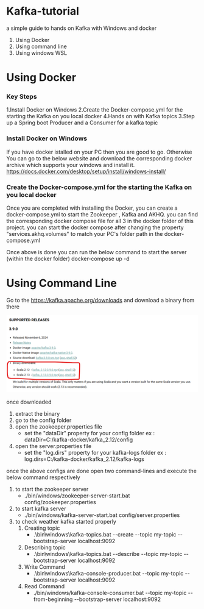 # Kafka-tutorial
a simple guide to hands on Kafka with Windows and docker

1. Using Docker
2. Using command line
3. Using windows WSL

# Using Docker

### Key Steps

1.Install Docker on Windows
2.Create the Docker-compose.yml for the starting the Kafka on you local docker
4.Hands on with Kafka topics
3.Step up a Spring boot Producer and a Consumer for a kafka topic

### Install Docker on Windows
If you have docker istalled on your PC then you are good to go. 
Otherwise You can go to the below website and download the corresponding docker archive which supports your windows and install it.
https://docs.docker.com/desktop/setup/install/windows-install/

### Create the Docker-compose.yml for the starting the Kafka on you local docker

Once you are completed with installing the Docker, you can create a docker-compose.yml to start the Zookeeper , Kafka and AKHQ.
you can find the corresponding docker compose file for all 3 in the docker folder of this project.
you can start the docker compose after changing the property "services.akhq.volumes" to match your PC's folder path in the docker-compose.yml

Once above is done you can run the below command to start the server (within the docker folder) 
docker-compose up -d


# Using Command Line

Go to the https://kafka.apache.org/downloads and download a binary from there

![img.png](img.png)

once downloaded 
1. extract the binary
2. go to the config folder
3. open the zookeeper.properties file
    * set the "dataDir" property for your config folder 
        ex :  dataDir=C:/kafka-docker/kafka_2.12/config
4. open the server.properties file
   * set the "log.dirs" property for your kafka-logs folder
        ex :  log.dirs=C:/kafka-docker/kafka_2.12/kafka-logs

once the above configs are done open two command-lines and execute the below command respectively 
1. to start the zookeeper server
    * ./bin/windows/zookeeper-server-start.bat config/zookeeper.properties
2. to start kafka server
    * ./bin/windows/kafka-server-start.bat config/server.properties
3. to check weather kafka started properly
   1. Creating topic
      * .\bin\windows\kafka-topics.bat --create --topic my-topic --bootstrap-server localhost:9092 
   2. Describing topic
      * .\bin\windows\kafka-topics.bat --describe --topic my-topic --bootstrap-server localhost:9092
   3. Write Command
      * .\bin\windows\kafka-console-producer.bat --topic my-topic --bootstrap-server localhost:9092
   4. Read Command
      * ./bin/windows/kafka-console-consumer.bat --topic my-topic --from-beginning --bootstrap-server localhost:9092
